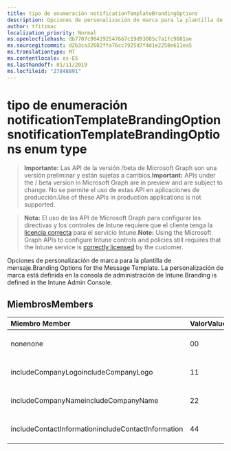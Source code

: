 ```yaml
---
title: tipo de enumeración notificationTemplateBrandingOptions
description: Opciones de personalización de marca para la plantilla de mensaje. La personalización de marca está definida en la consola de administración de Intune.
author: tfitzmac
localization_priority: Normal
ms.openlocfilehash: db7707c904192547667c19d93085c7a1fc9081ae
ms.sourcegitcommit: d2b3ca32602ffa76cc7925d7f4d1e2258e611ea5
ms.translationtype: MT
ms.contentlocale: es-ES
ms.lasthandoff: 01/11/2019
ms.locfileid: "27848891"
---
```

# <a name="notificationtemplatebrandingoptions-enum-type"></a><span data-ttu-id="60ef6-104">tipo de enumeración notificationTemplateBrandingOptions</span><span class="sxs-lookup"><span data-stu-id="60ef6-104">notificationTemplateBrandingOptions enum type</span></span>

> <span data-ttu-id="60ef6-105">**Importante:** Las API de la versión /beta de Microsoft Graph son una versión preliminar y están sujetas a cambios.</span><span class="sxs-lookup"><span data-stu-id="60ef6-105">**Important:** APIs under the / beta version in Microsoft Graph are in preview and are subject to change.</span></span> <span data-ttu-id="60ef6-106">No se permite el uso de estas API en aplicaciones de producción.</span><span class="sxs-lookup"><span data-stu-id="60ef6-106">Use of these APIs in production applications is not supported.</span></span>

> <span data-ttu-id="60ef6-107">**Nota:** El uso de las API de Microsoft Graph para configurar las directivas y los controles de Intune requiere que el cliente tenga la [licencia correcta](https://go.microsoft.com/fwlink/?linkid=839381) para el servicio Intune.</span><span class="sxs-lookup"><span data-stu-id="60ef6-107">**Note:** Using the Microsoft Graph APIs to configure Intune controls and policies still requires that the Intune service is [correctly licensed](https://go.microsoft.com/fwlink/?linkid=839381) by the customer.</span></span>

<span data-ttu-id="60ef6-108">Opciones de personalización de marca para la plantilla de mensaje.</span><span class="sxs-lookup"><span data-stu-id="60ef6-108">Branding Options for the Message Template.</span></span> <span data-ttu-id="60ef6-109">La personalización de marca está definida en la consola de administración de Intune.</span><span class="sxs-lookup"><span data-stu-id="60ef6-109">Branding is defined in the Intune Admin Console.</span></span>
## <a name="members"></a><span data-ttu-id="60ef6-110">Miembros</span><span class="sxs-lookup"><span data-stu-id="60ef6-110">Members</span></span>
|<span data-ttu-id="60ef6-111">Miembro	</span><span class="sxs-lookup"><span data-stu-id="60ef6-111">Member</span></span>|<span data-ttu-id="60ef6-112">Valor</span><span class="sxs-lookup"><span data-stu-id="60ef6-112">Value</span></span>|<span data-ttu-id="60ef6-113">Description</span><span class="sxs-lookup"><span data-stu-id="60ef6-113">Description</span></span>|
|:---|:---|:---|
|<span data-ttu-id="60ef6-114">none</span><span class="sxs-lookup"><span data-stu-id="60ef6-114">none</span></span>|<span data-ttu-id="60ef6-115">0</span><span class="sxs-lookup"><span data-stu-id="60ef6-115">0</span></span>|<span data-ttu-id="60ef6-116">Ninguna personalización de marca.</span><span class="sxs-lookup"><span data-stu-id="60ef6-116">No Branding.</span></span>|
|<span data-ttu-id="60ef6-117">includeCompanyLogo</span><span class="sxs-lookup"><span data-stu-id="60ef6-117">includeCompanyLogo</span></span>|<span data-ttu-id="60ef6-118">1</span><span class="sxs-lookup"><span data-stu-id="60ef6-118">1</span></span>|<span data-ttu-id="60ef6-119">Incluir el logotipo de la compañía.</span><span class="sxs-lookup"><span data-stu-id="60ef6-119">Include Company Logo.</span></span>|
|<span data-ttu-id="60ef6-120">includeCompanyName</span><span class="sxs-lookup"><span data-stu-id="60ef6-120">includeCompanyName</span></span>|<span data-ttu-id="60ef6-121">2</span><span class="sxs-lookup"><span data-stu-id="60ef6-121">2</span></span>|<span data-ttu-id="60ef6-122">Incluir el nombre de la compañía.</span><span class="sxs-lookup"><span data-stu-id="60ef6-122">Include Company Name.</span></span>|
|<span data-ttu-id="60ef6-123">includeContactInformation</span><span class="sxs-lookup"><span data-stu-id="60ef6-123">includeContactInformation</span></span>|<span data-ttu-id="60ef6-124">4</span><span class="sxs-lookup"><span data-stu-id="60ef6-124">4</span></span>|<span data-ttu-id="60ef6-125">Incluir información de contacto.</span><span class="sxs-lookup"><span data-stu-id="60ef6-125">Include Contact Info.</span></span>|





